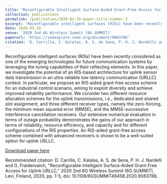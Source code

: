 ```yaml
---
title: "Reconfigurable Intelligent Surface-Aided Grant-Free Access for Uplink URLLC"
collection: publications
permalink: /publication/2020-03-19-paper-title-number-3
excerpt: 'Reconfigurable intelligent surfaces (RISs) have been recently considered as one of the emerging technologies for future communication systems by leveraging the tuning capabilities of their reflecting elements. In this paper, we investigate the potential of an RIS-based architecture for uplink sensor data transmission in an ultra-reliable low-latency communication (URLLC) context. In particular, we propose an RIS-aided grant-free access scheme for an industrial control scenario, aiming to exploit diversity and achieve improved reliability performance. We consider two different resource allocation schemes for the uplink transmissions, i.e., dedicated and shared slot assignment, and three different receiver types, namely the zero-forcing, the minimum mean squared error (MMSE), and the MMSE-successive interference cancellation receivers. Our extensive numerical evaluation in terms of outage probability demonstrates the gains of our approach in terms of reliability, resource efficiency, and capacity and for different configurations of the RIS properties. An RIS-aided grant-free access scheme combined with advanced receivers is shown to be a well-suited option for uplink URLLC.'
date: 2020-03-19
venue: '2020 2nd 6G Wireless Summit (6G SUMMIT)'
paperurl: 'https://ieeexplore.ieee.org/document/9083788'
citation: 'D. Carrillo, C. Kalalas, A. S. de Sena, P. H. J. Nardelli and G. Fraidenraich, "Reconfigurable Intelligent Surface-Aided Grant-Free Access for Uplink URLLC," 2020 2nd 6G Wireless Summit (6G SUMMIT), Levi, Finland, 2020, pp. 1-5, doi: 10.1109/6GSUMMIT49458.2020.9083788.'
---
```

Reconfigurable intelligent surfaces (RISs) have been recently considered as one of the emerging technologies for future communication systems by leveraging the tuning capabilities of their reflecting elements. In this paper, we investigate the potential of an RIS-based architecture for uplink sensor data transmission in an ultra-reliable low-latency communication (URLLC) context. In particular, we propose an RIS-aided grant-free access scheme for an industrial control scenario, aiming to exploit diversity and achieve improved reliability performance. We consider two different resource allocation schemes for the uplink transmissions, i.e., dedicated and shared slot assignment, and three different receiver types, namely the zero-forcing, the minimum mean squared error (MMSE), and the MMSE-successive interference cancellation receivers. Our extensive numerical evaluation in terms of outage probability demonstrates the gains of our approach in terms of reliability, resource efficiency, and capacity and for different configurations of the RIS properties. An RIS-aided grant-free access scheme combined with advanced receivers is shown to be a well-suited option for uplink URLLC.

[Download paper here](https://ieeexplore.ieee.org/document/9083788)

Recommended citation: D. Carrillo, C. Kalalas, A. S. de Sena, P. H. J. Nardelli and G. Fraidenraich, "Reconfigurable Intelligent Surface-Aided Grant-Free Access for Uplink URLLC," 2020 2nd 6G Wireless Summit (6G SUMMIT), Levi, Finland, 2020, pp. 1-5, doi: 10.1109/6GSUMMIT49458.2020.9083788.